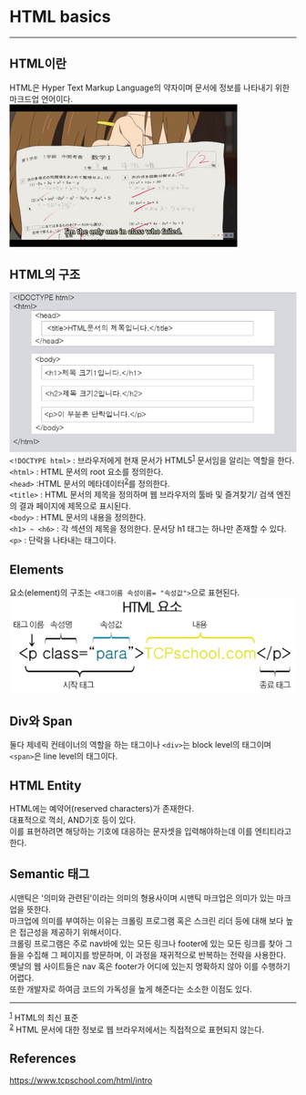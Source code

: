# HTML basics
***

## HTML이란
HTML은 Hyper Text Markup Language의 약자이며
문서에 정보를 나타내기 위한 마크드업 언어이다.
![시험지](../assets/test_paper.png)

## HTML의 구조
![html structure](../assets/html_structure.png)  
`<!DOCTYPE html>` : 브라우저에게 현재 문서가 HTML5<sup id ="note_1">[1](#footnote_1)</sup> 문서임을 알리는 역할을 한다.  
`<html>` : HTML 문서의 root 요소를 정의한다.  
`<head>` :HTML 문서의 메타데이터<sup id ="note_2">[2](#footnote_2)</sup>를 정의한다.  
`<title>` : HTML 문서의 제목을 정의하며 웹 브라우저의 툴바 및 즐겨찾기/ 검색 엔진의 결과 페이지에 제목으로 표시된다.  
`<body>` : HTML 문서의 내용을 정의한다.  
`<h1> ~ <h6>` : 각 섹션의 제목을 정의한다. 문서당 h1 태그는 하나만 존재할 수 있다.  
`<p>` : 단락을 나타내는 태그이다.

## Elements
요소(element)의 구조는 `<태그이름 속성이름= "속성값">`으로 표현된다.
![html element](../assets/html_element.png)

## Div와 Span
둘다 제네릭 컨테이너의 역할을 하는 태그이나 
`<div>`는 block level의 태그이며 `<span>`은 line level의 태그이다.

## HTML Entity
HTML에는 예약어(reserved characters)가 존재한다.  
대표적으로 꺽쇠, AND기호 등이 있다.  
이를 표현하려면 해당하는 기호에 대응하는 문자셋을 입력해야하는데 이를 엔티티라고 한다.

## Semantic 태그
시맨틱은 '의미와 관련된'이라는 의미의 형용사이며 시맨틱 마크업은 의미가 있는 마크업을 뜻한다.  
마크업에 의미를 부여하는 이유는 크롤링 프로그램 혹은 스크린 리더 등에 대해 보다 높은 접근성을 제공하기 위해서이다.  
크롤링 프로그램은 주로 nav바에 있는 모든 링크나 footer에 있는 모든 링크를 찾아 그들을 수집해 그 페이지를 방문하며, 이 과정을 재귀적으로 반복하는 전략을 사용한다.  
옛날의 웹 사이트들은 nav 혹은 footer가 어디에 있는지 명확하지 않아 이를 수행하기 어렵다.  
또한 개발자로 하여금 코드의 가독성을 높게 해준다는 소소한 이점도 있다.

***
<sup><a id="footnote_1">[1](#note_1)</a></sup> HTML의 최신 표준  
<sup><a id="footnote_2">[2](#note_2)</a></sup> HTML 문서에 대한 정보로 웹 브라우저에서는 직접적으로 표현되지 않는다.

## References
https://www.tcpschool.com/html/intro

